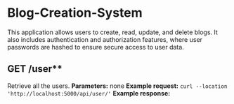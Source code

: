 # Blog-Creation-System
This application allows users to create, read, update, and delete blogs. It also includes authentication and authorization features, where user passwords are hashed to ensure secure access to user data.


## GET /user**  
Retrieve all the users.
**Parameters:** 
none
**Example request:** 
``` curl --location 'http://localhost:5000/api/user/' ```
**Example response:** 
